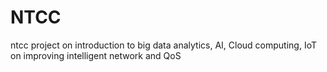# NTCC
ntcc project on introduction to big data analytics, AI, Cloud computing, IoT on improving intelligent network and QoS
